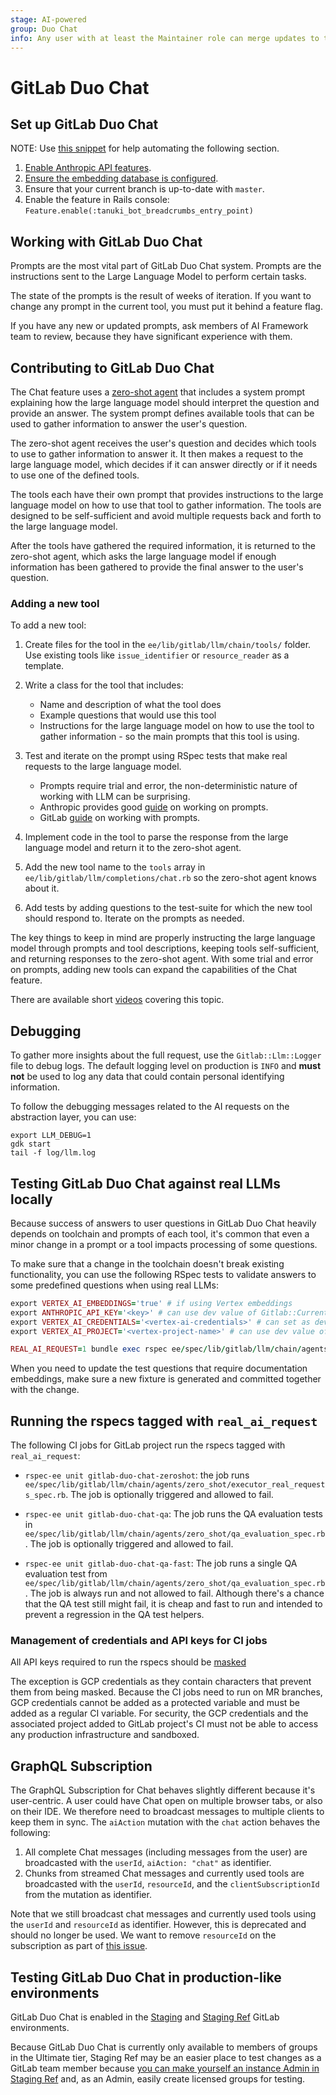 ```yaml
---
stage: AI-powered
group: Duo Chat
info: Any user with at least the Maintainer role can merge updates to this content. For details, see https://docs.gitlab.com/ee/development/development_processes.html#development-guidelines-review.
---
```


# GitLab Duo Chat

## Set up GitLab Duo Chat

NOTE:
Use [this snippet](https://gitlab.com/gitlab-org/gitlab/-/snippets/2554994) for help automating the following section.

1. [Enable Anthropic API features](index.md#configure-anthropic-access).
1. [Ensure the embedding database is configured](index.md#set-up-the-embedding-database).
1. Ensure that your current branch is up-to-date with `master`.
1. Enable the feature in Rails console: `Feature.enable(:tanuki_bot_breadcrumbs_entry_point)`

## Working with GitLab Duo Chat

Prompts are the most vital part of GitLab Duo Chat system. Prompts are the instructions sent to the Large Language Model to perform certain tasks.

The state of the prompts is the result of weeks of iteration. If you want to change any prompt in the current tool, you must put it behind a feature flag.

If you have any new or updated prompts, ask members of AI Framework team to review, because they have significant experience with them.

## Contributing to GitLab Duo Chat

The Chat feature uses a [zero-shot agent](https://gitlab.com/gitlab-org/gitlab/blob/master/ee/lib/gitlab/llm/chain/agents/zero_shot/executor.rb) that includes a system prompt explaining how the large language model should interpret the question and provide an
answer. The system prompt defines available tools that can be used to gather
information to answer the user's question.

The zero-shot agent receives the user's question and decides which tools to use to gather information to answer it.
It then makes a request to the large language model, which decides if it can answer directly or if it needs to use one
of the defined tools.

The tools each have their own prompt that provides instructions to the large language model on how to use that tool to
gather information. The tools are designed to be self-sufficient and avoid multiple requests back and forth to
the large language model.

After the tools have gathered the required information, it is returned to the zero-shot agent, which asks the large language
model if enough information has been gathered to provide the final answer to the user's question.

### Adding a new tool

To add a new tool:

1. Create files for the tool in the `ee/lib/gitlab/llm/chain/tools/` folder. Use existing tools like `issue_identifier` or
   `resource_reader` as a template.

1. Write a class for the tool that includes:

    - Name and description of what the tool does
    - Example questions that would use this tool
    - Instructions for the large language model on how to use the tool to gather information - so the main prompts that
      this tool is using.

1. Test and iterate on the prompt using RSpec tests that make real requests to the large language model.
    - Prompts require trial and error, the non-deterministic nature of working with LLM can be surprising.
    - Anthropic provides good [guide](https://docs.anthropic.com/claude/docs/introduction-to-prompt-design) on working on prompts.
    - GitLab [guide](prompts.md) on working with prompts.

1. Implement code in the tool to parse the response from the large language model and return it to the zero-shot agent.

1. Add the new tool name to the `tools` array in `ee/lib/gitlab/llm/completions/chat.rb` so the zero-shot agent knows about it.

1. Add tests by adding questions to the test-suite for which the new tool should respond to. Iterate on the prompts as needed.

The key things to keep in mind are properly instructing the large language model through prompts and tool descriptions,
keeping tools self-sufficient, and returning responses to the zero-shot agent. With some trial and error on prompts,
adding new tools can expand the capabilities of the Chat feature.

There are available short [videos](https://www.youtube.com/playlist?list=PL05JrBw4t0KoOK-bm_bwfHaOv-1cveh8i) covering this topic.

## Debugging

To gather more insights about the full request, use the `Gitlab::Llm::Logger` file to debug logs.
The default logging level on production is `INFO` and **must not** be used to log any data that could contain personal identifying information.

To follow the debugging messages related to the AI requests on the abstraction layer, you can use:

```shell
export LLM_DEBUG=1
gdk start
tail -f log/llm.log
```

## Testing GitLab Duo Chat against real LLMs locally

Because success of answers to user questions in GitLab Duo Chat heavily depends
on toolchain and prompts of each tool, it's common that even a minor change in a
prompt or a tool impacts processing of some questions.

To make sure that a change in the toolchain doesn't break existing
functionality, you can use the following RSpec tests to validate answers to some
predefined questions when using real LLMs:

```ruby
export VERTEX_AI_EMBEDDINGS='true' # if using Vertex embeddings
export ANTHROPIC_API_KEY='<key>' # can use dev value of Gitlab::CurrentSettings
export VERTEX_AI_CREDENTIALS='<vertex-ai-credentials>' # can set as dev value of Gitlab::CurrentSettings.vertex_ai_credentials
export VERTEX_AI_PROJECT='<vertex-project-name>' # can use dev value of Gitlab::CurrentSettings.vertex_ai_project

REAL_AI_REQUEST=1 bundle exec rspec ee/spec/lib/gitlab/llm/chain/agents/zero_shot/executor_real_requests_spec.rb
```

When you need to update the test questions that require documentation embeddings,
make sure a new fixture is generated and committed together with the change.

## Running the rspecs tagged with `real_ai_request`

The following CI jobs for GitLab project run the rspecs tagged with `real_ai_request`:

- `rspec-ee unit gitlab-duo-chat-zeroshot`:
   the job runs `ee/spec/lib/gitlab/llm/chain/agents/zero_shot/executor_real_requests_spec.rb`.
   The job is optionally triggered and allowed to fail.

- `rspec-ee unit gitlab-duo-chat-qa`:
   The job runs the QA evaluation tests in
   `ee/spec/lib/gitlab/llm/chain/agents/zero_shot/qa_evaluation_spec.rb`.
   The job is optionally triggered and allowed to fail.

- `rspec-ee unit gitlab-duo-chat-qa-fast`:
  The job runs a single QA evaluation test from `ee/spec/lib/gitlab/llm/chain/agents/zero_shot/qa_evaluation_spec.rb`.
  The job is always run and not allowed to fail. Although there's a chance that the QA test still might fail,
  it is cheap and fast to run and intended to prevent a regression in the QA test helpers.

### Management of credentials and API keys for CI jobs

All API keys required to run the rspecs should be [masked](../../ci/variables/index.md#mask-a-cicd-variable)

The exception is GCP credentials as they contain characters that prevent them from being masked.
Because the CI jobs need to run on MR branches, GCP credentials cannot be added as a protected variable
and must be added as a regular CI variable.
For security, the GCP credentials and the associated project added to
GitLab project's CI must not be able to access any production infrastructure and sandboxed.

## GraphQL Subscription

The GraphQL Subscription for Chat behaves slightly different because it's user-centric. A user could have Chat open on multiple browser tabs, or also on their IDE.
We therefore need to broadcast messages to multiple clients to keep them in sync. The `aiAction` mutation with the `chat` action behaves the following:

1. All complete Chat messages (including messages from the user) are broadcasted with the `userId`, `aiAction: "chat"` as identifier.
1. Chunks from streamed Chat messages and currently used tools are broadcasted with the `userId`, `resourceId`, and the `clientSubscriptionId` from the mutation as identifier.

Note that we still broadcast chat messages and currently used tools using the `userId` and `resourceId` as identifier.
However, this is deprecated and should no longer be used. We want to remove `resourceId` on the subscription as part of [this issue](https://gitlab.com/gitlab-org/gitlab/-/issues/420296).

## Testing GitLab Duo Chat in production-like environments

GitLab Duo Chat is enabled in the [Staging](https://staging.gitlab.com) and
[Staging Ref](https://staging-ref.gitlab.com/) GitLab environments.

Because GitLab Duo Chat is currently only available to members of groups in the
Ultimate tier, Staging Ref may be an easier place to test changes as a GitLab
team member because
[you can make yourself an instance Admin in Staging Ref](https://about.gitlab.com/handbook/engineering/infrastructure/environments/staging-ref/#admin-access)
and, as an Admin, easily create licensed groups for testing.
